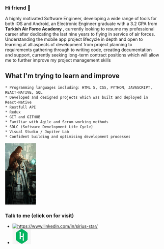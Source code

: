 ### Hi friend 👋

 A highly motivated Software Engineer, developing a wide range of tools for both iOS and Android, an Electronic Engineer graduate with a 3.2 GPA from __Turkish Air Force Academy__ , currently looking to resume my professional career after dedicating the last nine years to flying in service of air forces. Understanding the mobile app project lifecycle in depth and open to learning at all aspects of development from project planning to requirements gathering through to writing code, creating documentation and support, currently seeking long-term contract positions which will allow me to further improve my project management skills

## What I'm trying to learn and improve
 	* Programming languages including: HTML 5, CSS, PYTHON, JAVASCRIPT, REACT-NATIVE, SQL
 	* Developed and designed projects which was built and deployed in React-Native
    * Restfull API
 	* Redux
 	* GIT and GITHUB 
 	* Familiar with Agile and Scrum working methods
 	* SDLC (Software Development Life Cycle)
 	* Visual Studio / Jupiter Lab
 	* Confident building and optimising development processes

<img src="Wv6FAwWy.jpg" height="200px"/>

### Talk to me (click on for visit)

 * <a href="https://www.linkedin.com/in/sirius-star" target="_blank">
    <img src="https://img.shields.io/badge/%20-linkedin-0072b1" alt="https://www.linkedin.com/in/sirius-star/">
   </a>  


 *  <a href="https://www.hackerrank.com/Sirius_Star" target="_blank">
    <img src="hackerrank.jpg" width="60px" height="50px"> 
    </a>  
 
